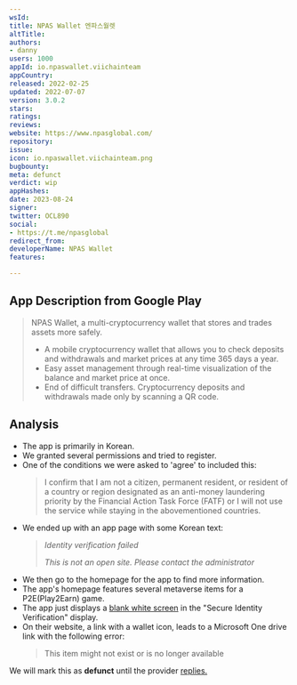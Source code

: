 ```yaml
---
wsId: 
title: NPAS Wallet 엔파스월렛
altTitle: 
authors:
- danny
users: 1000
appId: io.npaswallet.viichainteam
appCountry: 
released: 2022-02-25
updated: 2022-07-07
version: 3.0.2
stars: 
ratings: 
reviews: 
website: https://www.npasglobal.com/
repository: 
issue: 
icon: io.npaswallet.viichainteam.png
bugbounty: 
meta: defunct
verdict: wip
appHashes: 
date: 2023-08-24
signer: 
twitter: OCL890
social:
- https://t.me/npasglobal
redirect_from: 
developerName: NPAS Wallet
features: 

---
```


## App Description from Google Play

> NPAS Wallet, a multi-cryptocurrency wallet that stores and trades assets more safely.
>
> - A mobile cryptocurrency wallet that allows you to check deposits and withdrawals and market prices at any time 365 days a year.
> - Easy asset management through real-time visualization of the balance and market price at once.
> - End of difficult transfers. Cryptocurrency deposits and withdrawals made only by scanning a QR code.

## Analysis 

- The app is primarily in Korean. 
- We granted several permissions and tried to register.
- One of the conditions we were asked to 'agree' to included this: 
  > I confirm that I am not a citizen, permanent resident, or resident of a country or region designated as an anti-money laundering priority by the Financial Action Task Force (FATF) or I will not use the service while staying in the abovementioned countries.
- We ended up with an app page with some Korean text: 
  > *Identity verification failed*
  >
  > *This is not an open site. Please contact the administrator*
- We then go to the homepage for the app to find more information.
- The app's homepage features several metaverse items for a P2E(Play2Earn) game.
- The app just displays a [blank white screen](https://twitter.com/BitcoinWalletz/status/1694567283874767199) in the "Secure Identity Verification" display. 
- On their website, a link with a wallet icon, leads to a Microsoft One drive link with the following error:
  > This item might not exist or is no longer available

We will mark this as **defunct** until the provider [replies.](https://twitter.com/BitcoinWalletz/status/1694567283874767199)
